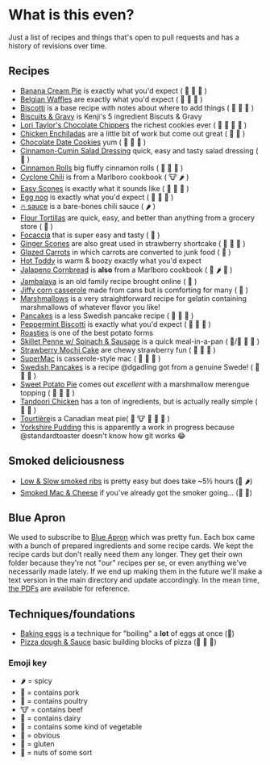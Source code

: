 # What is this even?
Just a list of recipes and things that's open to pull requests and has a history of revisions over time.

## Recipes
- [Banana Cream Pie](recipes/banana-cream-pie.md) is exactly what you'd expect ( :milk_glass: :egg: :bread: )
- [Belgian Waffles](recipes/belgian-waffles.md) are exactly what you'd expect ( :milk_glass: :egg: :bread: )
- [Biscotti](recipes/biscotti.md) is a base recipe with notes about where to add things ( :milk_glass: :egg: :bread: )
- [Biscuits & Gravy](recipes/biscuits-and-gravy.md) is Kenji's 5 ingredient Biscuts & Gravy
- [Lori Taylor's Chocolate Chippers](recipes/chippers.md) the richest cookies ever ( :milk_glass: :egg: :bread: :peanuts: )
- [Chicken Enchiladas](recipes/chicken-enchiladas.md) are a little bit of work but come out great ( :chicken: :bread: )
- [Chocolate Date Cookies](recipes/chocodate.md) yum ( :milk_glass: :egg: :bread: )
- [Cinnamon-Cumin Salad Dressing](recipes/cinnamon-cumin-salad-dressing.md) quick, easy and tasty salad dressing ( :green_salad: )
- [Cinnamon Rolls](recipes/cinnamon-rolls.md) big fluffy cinnamon rolls ( :milk_glass: :egg: :bread: )
- [Cyclone Chili](recipes/cyclone-chili.md) is from a Marlboro cookbook ( :cow: :hot_pepper: )
- [Easy Scones](recipes/easy-scones.md) is exactly what it sounds like ( :egg: :milk_glass: :bread: )
- [Egg nog](recipes/egg-nog.md) is exactly what you'd expect ( :egg: :milk_glass: :santa: )
- [:fire: sauce](recipes/firesauce.md) is a bare-bones chili sauce ( :hot_pepper: )
- [Flour Tortillas](recipes/flour-tortillas.md) are quick, easy, and better than anything from a grocery store ( :bread: )
- [Focaccia](recipes/focaccia.md) that is super easy and tasty ( :bread: )
- [Ginger Scones](recipes/gingerscones.md) are also great used in strawberry shortcake ( :milk_glass: :egg: :bread: )
- [Glazed Carrots](recipes/carrots.md) in which carrots are converted to junk food ( :leaves: )
- [Hot Toddy](recipes/hot-toddy.md) is warm & boozy exactly what you'd expect
- [Jalapeno Cornbread](recipes/jalapeno-cornbread.md) is **also** from a Marlboro cookbook ( :milk_glass: :hot_pepper: :bread: )
- [Jambalaya](recipes/jambalaya.md) is an old family recipe brought online ( :pig: )
- [Jiffy corn casserole](recipes/jiffy-corn-casserole.md) made from cans but is comforting for many ( :milk_glass: )
- [Marshmallows](recipes/marshmallows.md) is a very straightforward recipe for gelatin containing marshmallows of whatever flavor you like!
- [Pancakes](recipes/pancakes.md) is a less Swedish pancake recipe ( :milk_glass: :egg: :bread: )
- [Peppermint Biscotti](recipes/peppermint-biscotti.md) is exactly what you'd expect ( :milk_glass: :egg: :bread: )
- [Roasties](recipes/roasties.md) is one of the best potato forms
- [Skillet Penne w/ Spinach & Sausage](recipes/skillet-penne.md) is a quick meal-in-a-pan ( :pig:/:chicken: :leaves: :bread: )
- [Strawberry Mochi Cake](recipes/strawberry-mochi-cake.md) are chewy strawberry fun ( :bread: :milk_glass: :egg: )
- [SuperMac](recipes/mac-n-chz.md) is casserole-style mac ( :milk_glass: :egg: :bread: )
- [Swedish Pancakes](recipes/swedish-pancakes.md) is a recipe @dgadling got from a genuine Swede! ( :egg: :milk_glass: :bread: )
- [Sweet Potato Pie](recipes/sweet-potato-pie.md) comes out *excellent* with a marshmallow merengue topping ( :egg: :milk_glass: :bread: )
- [Tandoori Chicken](recipes/tandoori-chicken.md) has a ton of ingredients, but is actually really simple ( :chicken: :milk_glass: )
- [Tourtière](recipes/Tourtière.md)is a Canadian meat pie( :pig: :cow: :bread: :egg: :milk_glass: )
- [Yorkshire Pudding](recipes/yorkies.md) this is apparently a work in progress because @standardtoaster doesn't know how git works :joy:

## Smoked deliciousness
- [Low & Slow smoked ribs](recipes/low-slow-smoked-ribs.md) is pretty easy but does take ~5½ hours (:pig: :hot_pepper:)
- [Smoked Mac & Cheese](recipes/smoked-mac-cheeze.md) if you've already got the smoker going... (:pig: :milk_glass:)

## Blue Apron
We used to subscribe to [Blue Apron](https://www.blueapron.com) which was pretty fun. Each box came with a bunch of prepared ingredients and some recipe cards. We kept the recipe cards but don't really need them any longer. They get their own folder because they're not "our" recipes per se, or even anything we've necessarily made lately. If we end up making them in the future we'll make a text version in the main directory and update accordingly. In the mean time, [the PDFs](blue-apron/) are available for reference.

## Techniques/foundations
- [Baking eggs](recipes/baked-eggs.md) is a technique for "boiling" a **lot** of eggs at once (:egg:)
- [Pizza dough & Sauce](recipes/pizza.md) basic building blocks of pizza (:leaves: :milk_glass: :bread:)

### Emoji key
- :hot_pepper: = spicy
- :pig: = contains pork
- :chicken: = contains poultry
- :cow: = contains beef
- :milk_glass: = contains dairy
- :leaves: = contains some kind of vegetable
- :egg: = obvious
- :bread: = gluten
- :peanuts: = nuts of some sort
